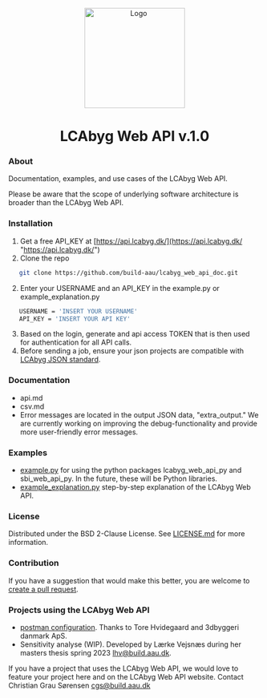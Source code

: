 <!-- PROJECT LOGO -->
<br />
<div align="center">
  <a href="https://github.com/build-aau/lcabyg_web_api_doc">
    <img src="doc/LOGO_graphic_small.png" alt="Logo" width="" height="200">
  </a>

# LCAbyg Web API v.1.0 </div>

### About
Documentation, examples, and use cases of the LCAbyg Web API.

Please be aware that the scope of underlying software architecture is broader than the LCAbyg Web API.


### Installation
1. Get a free API_KEY at [https://api.lcabyg.dk/](https://api.lcabyg.dk/ "https://api.lcabyg.dk/")
2. Clone the repo
```sh
   git clone https://github.com/build-aau/lcabyg_web_api_doc.git
   ```
2. Enter your USERNAME and an API_KEY in the example.py or example_explanation.py 
```sh
   USERNAME = 'INSERT YOUR USERNAME'
   API_KEY = 'INSERT YOUR API KEY'
   ```
3. Based on the login, generate and api access TOKEN that is then used for authentication for all API calls.
4. Before sending a job, ensure your json projects are compatible with [LCAbyg JSON standard](https://www.lcabyg.dk/da/usermanual/brugervejledning-andre-vaerktojer/ "https://www.lcabyg.dk/da/usermanual/brugervejledning-andre-vaerktojer/"). 


### Documentation
- api.md
- csv.md
- Error messages are located in the output JSON data, "extra_output." We are currently working on improving the 
debug-functionality and provide more user-friendly error messages. 

### Examples
- [example.py](example.py) for using the python packages lcabyg_web_api_py and sbi_web_api_py. In the future, these will be Python libraries.
- [example_explanation.py](example_explanation.py) step-by-step explanation of the LCAbyg Web API. 


### License
Distributed under the BSD 2-Clause License. See [LICENSE.md](doc/LICENSE.md) for more information. 


### Contribution
If you have a suggestion that would make this better, you are welcome to [create a pull request](https://github.com/build-aau/parmesan/pulls").


### Projects using the LCAbyg Web API
- [postman configuration](https://github.com/3dbyggeri/LCAbyg_WebAPI_DocumentationAndExamples "https://github.com/3dbyggeri/LCAbyg_WebAPI_DocumentationAndExamples").  Thanks to Tore Hvidegaard and 3dbyggeri danmark ApS.
- Sensitivity analyse (WIP). Developed by Lærke Vejsnæs during her masters thesis spring 2023 [lhv@build.aau.dk](mailto:lhv@build.aau.dk). 

If you have a project that uses the LCAbyg Web API, we would love to feature your project here and on the LCAbyg Web API website. 
Contact Christian Grau Sørensen [cgs@build.aau.dk](mailto:cgs@build.aau.dk)


